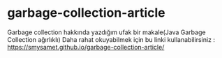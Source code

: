 # garbage-collection-article
Garbage collection hakkında yazdığım ufak bir makale(Java Garbage Collection ağırlıklı)
Daha rahat okuyabilmek için bu linki kullanabilirsiniz : https://smysamet.github.io/garbage-collection-article/
